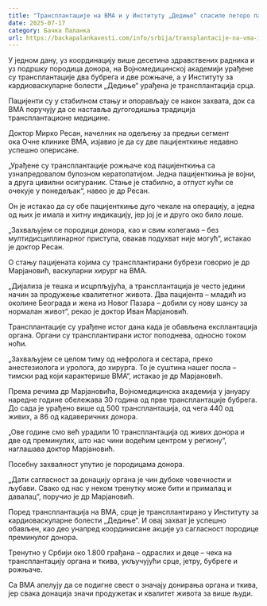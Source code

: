 ```yaml
---
title: "Трансплантације на ВМА и у Институту „Дедиње“ спасиле петоро пацијената"
date: 2025-07-17
category: Бачка Паланка
url: https://backapalankavesti.com/info/srbija/transplantacije-na-vma-i-u-institutu-dedinje-spasile-petoro-pacijenata/
---
```


У једном дану, уз координацију више десетина здравствених радника и уз подршку породица донора, на Војномедицинској академији урађене су трансплантације два бубрега и две рожњаче, а у Институту за кардиоваскуларне болести „Дедиње“ урађена је трансплантација срца.

Пацијенти су у стабилном стању и опорављају се након захвата, док са ВМА поручују да се наставља дугогодишња традиција трансплантационе медицине.

Доктор Мирко Ресан, начелник на одељењу за предњи сегмент ока Очне клинике ВМА, изјавио је да су две пацијенткиње недавно успешно оперисане.

„Урађене су трансплантације рожњаче код пацијенткиња са узнапредовалом булозном кератопатијом. Једна пацијенткиња је војни, а друга цивилни осигураник. Стање је стабилно, а отпуст кући се очекује у понедељак“, навео је др Ресан.

Он је истакао да су обе пацијенткиње дуго чекале на операцију, а једна од њих је имала и хитну индикацију, јер јој је и друго око било лоше.

„Захваљујем се породици донора, као и свим колегама – без мултидисциплинарног приступа, овакав подухват није могућ“, истакао је доктор Ресан.

О стању пацијената којима су трансплантирани бубрези говорио је др Марјановић, васкуларни хирург на ВМА.

„Дијализа је тешка и исцрпљујућа, а трансплантација је често једини начин за продужење квалитетног живота. Два пацијента – младић из околине Београда и жена из Новог Пазара – добили су нову шансу за нормалан живот“, рекао је доктор Иван Марјановић.

Трансплантације су урађене истог дана када је обављена експлантација органа. Органи су трансплантирани истог поподнева, односно током ноћи.

„Захваљујем се целом тиму од нефролога и сестара, преко анестезиолога и уролога, до хирурга. То је суштина нашег посла – тимски рад који карактерише ВМА“, истакао је др Марјановић.

Према речима др Марјановића, Војномедицинска академија у јануару наредне године обележава 30 година од прве трансплантације бубрега. До сада је урађено више од 500 трансплантација, од чега 440 од живих, а 86 од кадаверичних донора.

„Ове године смо већ урадили 10 трансплантација од живих донора и две од преминулих, што нас чини водећим центром у региону“, наглашава доктор Марјановић.

Посебну захвалност упутио је породицама донора.

„Дати сагласност за донацију органа је чин дубоке човечности и љубави. Свако од нас у неком тренутку може бити и прималац и давалац“, поручио је др Марјановић.

Поред трансплантација на ВМА, срце је трансплантирано у Институту за кардиоваскуларне болести „Дедиње“. И овај захват је успешно обављен, као део унапред координисане акције уз сагласност породице преминулог донора.

Тренутно у Србији око 1.800 грађана – одраслих и деце – чека на трансплантацију органа и ткива, укључујући срце, јетру, бубреге и рожњаче.

Са ВМА апелују да се подигне свест о значају донирања органа и ткива, јер свака донација значи продужетак и квалитет живота за више људи.
